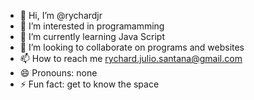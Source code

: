 - 👋 Hi, I’m @rychardjr
- 👀 I’m interested in programamming
- 🌱 I’m currently learning Java Script
- 💞️ I’m looking to collaborate on programs and websites
- 📫 How to reach me rychard.julio.santana@gmail.com
- 😄 Pronouns: none
- ⚡ Fun fact: get to know the space

